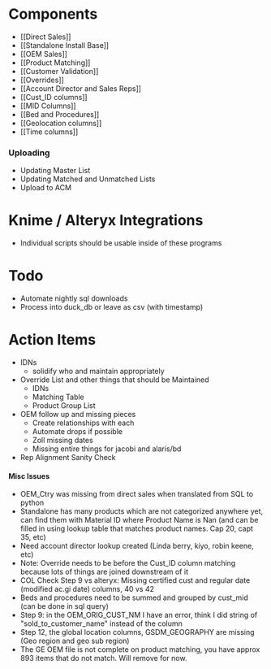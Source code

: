 
# Components

- [[Direct Sales]]
- [[Standalone Install Base]]
- [[OEM Sales]]
- [[Product Matching]]
- [[Customer Validation]]
- [[Overrides]]
- [[Account Director and Sales Reps]]
- [[Cust_ID columns]]
- [[MID Columns]]
- [[Bed and Procedures]]
- [[Geolocation columns]]
- [[Time columns]]

### Uploading
- Updating Master List
- Updating Matched and Unmatched Lists
- Upload to ACM

# Knime / Alteryx Integrations
- Individual scripts should be usable inside of these programs

# Todo
- Automate nightly sql downloads
- Process into duck_db or leave as csv (with timestamp)

# Action Items
- IDNs
	- solidify who and maintain appropriately
- Override List and other things that should be Maintained
	- IDNs
	- Matching Table
	- Product Group List
- OEM follow up and missing pieces
	- Create relationships with each
	- Automate drops if possible
	- Zoll missing dates
	- Missing entire things for jacobi and alaris/bd
- Rep Alignment Sanity Check



#### Misc Issues
- OEM_Ctry was missing from direct sales when translated from SQL to python
- Standalone has many products which are not categorized anywhere yet, can find them with Material ID where Product Name is Nan (and can be filled in using lookup table that matches product names. Cap 20, capt 35, etc)
- Need account director lookup created (Linda berry, kiyo, robin keene, etc)
- Note: Override needs to be before the Cust_ID column matching because lots of things are joined downstream of it
-  COL Check Step 9 vs alteryx: Missing certified cust and regular date (modified ac.gi date) columns, 40 vs 42
- Beds and procedures need to be summed and grouped by cust_mid (can be done in sql query)
- Step 9: in the OEM_ORIG_CUST_NM I have an error, think I did string of "sold_to_customer_name" instead of the column
- Step 12, the global location columns, GSDM_GEOGRAPHY are missing (Geo region and geo sub region)
- The GE OEM file is not complete on product matching, you have approx 893 items that do not match. Will remove for now.

